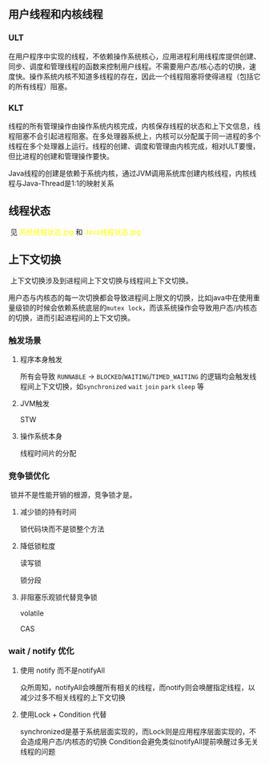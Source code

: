 ## 用户线程和内核线程

### ULT

​		在用户程序中实现的线程，不依赖操作系统核心，应用进程利用线程库提供创建、同步、调度和管理线程的函数来控制用户线程。不需要用户态/核心态的切换，速度快。操作系统内核不知道多线程的存在，因此一个线程阻塞将使得进程（包括它的所有线程）阻塞。

### KLT

​		线程的所有管理操作由操作系统内核完成，内核保存线程的状态和上下文信息，线程阻塞不会引起进程阻塞。在多处理器系统上，内核可以分配属于同一进程的多个线程在多个处理器上运行。线程的创建、调度和管理由内核完成，相对ULT要慢，但比进程的创建和管理操作要快。



Java线程的创建是依赖于系统内核，通过JVM调用系统库创建内核线程，内核线程与Java-Thread是1:1的映射关系

## 线程状态

​		见 <font color="yellow">系统线程状态.jpg</font> 和 <font color="yellow">Java线程状态.jpg</font>

## 上下文切换

​		上下文切换涉及到进程间上下文切换与线程间上下文切换。

​		用户态与内核态的每一次切换都会导致进程间上限文的切换，比如java中在使用重量级锁的时候会依赖系统底层的`mutex lock`，而该系统操作会导致用户态/内核态的切换，进而引起进程间的上下文切换。

### 触发场景

1. 程序本身触发

   所有会导致 `RUNNABLE` → `BLOCKED`/`WAITING`/`TIMED_WAITING` 的逻辑均会触发线程间上下文切换，如`synchronized` `wait` `join` `park` `sleep` 等

2. JVM触发

   STW

3. 操作系统本身

   线程时间片的分配

### 竞争锁优化

​		锁并不是性能开销的根源，竞争锁才是。

1. 减少锁的持有时间

   锁代码块而不是锁整个方法

2. 降低锁粒度

   读写锁

   锁分段

3. 非阻塞乐观锁代替竞争锁

   volatile

   CAS

### wait / notify 优化

1. 使用 notify 而不是notifyAll

   众所周知，notifyAll会唤醒所有相关的线程，而notify则会唤醒指定线程，以减少过多不相关线程的上下文切换

2. 使用Lock + Condition 代替

   synchronized是基于系统层面实现的，而Lock则是应用程序层面实现的，不会造成用户态/内核态的切换
   Condition会避免类似notifyAll提前唤醒过多无关线程的问题